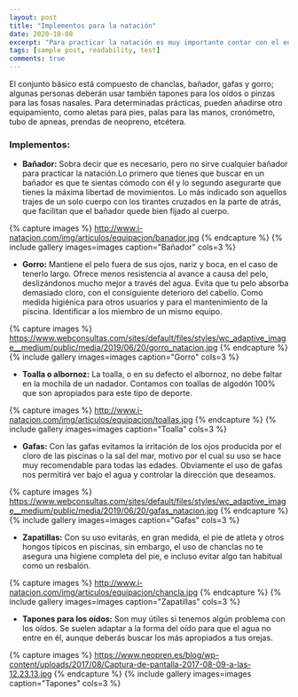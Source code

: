 ```yaml
---
layout: post
title: "Implementos para la natación"
date: 2020-10-08
excerpt: "Para practicar la natación es muy importante contar con el equipo adecuado. Te mostramos los elementos imprescindibles que debes incluir en tu mochila antes de ir a la piscina, tanto si inicias tu aprendizaje como si eres un nadador experimentado."
tags: [sample post, readability, test]
comments: true
---
```


El conjunto básico está compuesto de chanclas, bañador, gafas y gorro; algunas personas deberán usar también tapones para los oídos o pinzas para las fosas nasales. Para determinadas prácticas, pueden añadirse otro equipamiento, como aletas para pies, palas para las manos, cronómetro, tubo de apneas, prendas de neopreno, etcétera.

### Implementos:

* **Bañador:** Sobra decir que es necesario, pero no sirve cualquier bañador para practicar la natación.Lo primero que tienes que buscar en un bañador es que te sientas cómodo con él y lo segundo asegurarte que tienes la máxima libertad de movimientos. Lo más indicado son aquellos trajes de un solo cuerpo con los tirantes cruzados en la parte de atrás, que facilitan que el bañador quede bien fijado al cuerpo.

{% capture images %} 
http://www.i-natacion.com/img/articulos/equipacion/banador.jpg 
{% endcapture %} {% include gallery images=images caption="Bañador" cols=3 %}

* **Gorro:** Mantiene el pelo fuera de sus ojos, nariz y boca, en el caso de tenerlo largo. Ofrece menos resistencia al avance a causa del pelo, deslizándonos mucho mejor a través del agua. Evita que tu pelo absorba demasiado cloro, con el consiguiente deterioro del cabello. Como medida higiénica para otros usuarios y para el mantenimiento de la piscina. Identificar a los miembro de un mismo equipo.

{% capture images %} 
https://www.webconsultas.com/sites/default/files/styles/wc_adaptive_image__medium/public/media/2019/06/20/gorro_natacion.jpg
{% endcapture %} {% include gallery images=images caption="Gorro" cols=3 %}

* **Toalla o albornoz:** La toalla, o en su defecto el albornoz, no debe faltar en la mochila de un nadador. Contamos con toallas de algodón 100% que son apropiados para este tipo de deporte.

{% capture images %} 
http://www.i-natacion.com/img/articulos/equipacion/toallas.jpg
{% endcapture %} {% include gallery images=images caption="Toalla" cols=3 %}

* **Gafas:** Con las gafas evitamos la irritación de los ojos producida por el cloro de las piscinas o la sal del mar, motivo por el cual su uso se hace muy recomendable para todas las edades. Obviamente el uso de gafas nos permitirá ver bajo el agua y controlar la dirección que deseamos.

{% capture images %} 
https://www.webconsultas.com/sites/default/files/styles/wc_adaptive_image__medium/public/media/2019/06/20/gafas_natacion.jpg
{% endcapture %} {% include gallery images=images caption="Gafas" cols=3 %}

* **Zapatillas:** Con su uso evitarás, en gran medida, el pie de atleta y otros hongos típicos en piscinas, sin embargo, el uso de chanclas no te asegura una higiene completa del pie, e incluso evitar algo tan habitual como un resbalón.

{% capture images %} 
http://www.i-natacion.com/img/articulos/equipacion/chancla.jpg
{% endcapture %} {% include gallery images=images caption="Zapatillas" cols=3 %}

* **Tapones para los oídos:** Son muy útiles si tenemos algún problema con los oídos. Se suelen adaptar a la forma del oído para que el agua no entre en él, aunque deberás buscar los más apropiados a tus orejas.

{% capture images %} 
https://www.neopren.es/blog/wp-content/uploads/2017/08/Captura-de-pantalla-2017-08-09-a-las-12.23.13.jpg
{% endcapture %} {% include gallery images=images caption="Tapones" cols=3 %}
